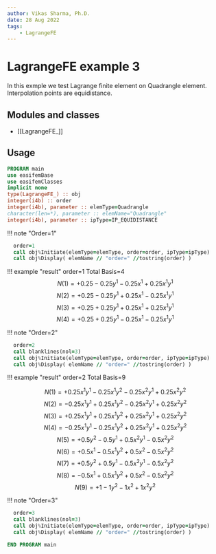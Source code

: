 ```yaml
---
author: Vikas Sharma, Ph.D.
date: 28 Aug 2022
tags:
    - LagrangeFE
---
```


# LagrangeFE example 3

In this exmple we test Lagrange finite element on Quadrangle element.
Interpolation points are equidistance.

## Modules and classes

- [[LagrangeFE_]]

## Usage

```fortran
PROGRAM main
use easifemBase
use easifemClasses
implicit none
type(LagrangeFE_) :: obj
integer(i4b) :: order
integer(i4b), parameter :: elemType=Quadrangle
character(len=*), parameter :: elemName="Quadrangle"
integer(i4b), parameter :: ipType=IP_EQUIDISTANCE
```

!!! note "Order=1"

```fortran
  order=1
  call obj%Initiate(elemType=elemType, order=order, ipType=ipType)
  call obj%Display( elemName // "order=" //tostring(order) )
```

!!! example "result"
    order=1
    Total Basis=4
$$
N(1)=+0.25-0.25 y^1-0.25x^1+0.25x^1 y^1
$$
$$
N(2)=+0.25-0.25 y^1+0.25x^1-0.25x^1 y^1
$$
$$
N(3)=+0.25+0.25 y^1+0.25x^1+0.25x^1 y^1
$$
$$
N(4)=+0.25+0.25 y^1-0.25x^1-0.25x^1 y^1
$$

!!! note "Order=2"

```fortran
  order=2
  call blanklines(nol=3)
  call obj%Initiate(elemType=elemType, order=order, ipType=ipType)
  call obj%Display( elemName // "order=" //tostring(order) )
```

!!! example "result"
    order=2
    Total Basis=9
	
$$
N(1)=+0.25x^1 y^1-0.25x^1 y^2-0.25x^2 y^1+0.25x^2 y^2
$$
$$
N(2)=-0.25x^1 y^1+0.25x^1 y^2-0.25x^2 y^1+0.25x^2 y^2
$$
$$
N(3)=+0.25x^1 y^1+0.25x^1 y^2+0.25x^2 y^1+0.25x^2 y^2
$$
$$
N(4)=-0.25x^1 y^1-0.25x^1 y^2+0.25x^2 y^1+0.25x^2 y^2
$$
$$
N(5)=+0.5 y^2-0.5 y^1+0.5x^2 y^1-0.5x^2 y^2
$$
$$
N(6)=+0.5x^1-0.5x^1 y^2+0.5x^2-0.5x^2 y^2
$$
$$
N(7)=+0.5 y^2+0.5 y^1-0.5x^2 y^1-0.5x^2 y^2
$$
$$
N(8)=-0.5x^1+0.5x^1 y^2+0.5x^2-0.5x^2 y^2
$$
$$
N(9)=+1-1 y^2-1x^2+1x^2 y^2
$$

!!! note "Order=3"

```fortran
  order=3
  call blanklines(nol=3)
  call obj%Initiate(elemType=elemType, order=order, ipType=ipType)
  call obj%Display( elemName // "order=" //tostring(order) )
```

```fortran
END PROGRAM main
```
